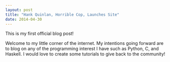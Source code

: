 ```yaml
---
layout: post
title: "Hank Quinlan, Horrible Cop, Launches Site"
date: 2014-04-30
---
```


This is my first official blog post!  

Welcome to my little corner of the internet. My intentions going forward are to blog on any of the programming interest I have such as Python, C, and Haskell. I would love to create some tutorials to give back to the community!

